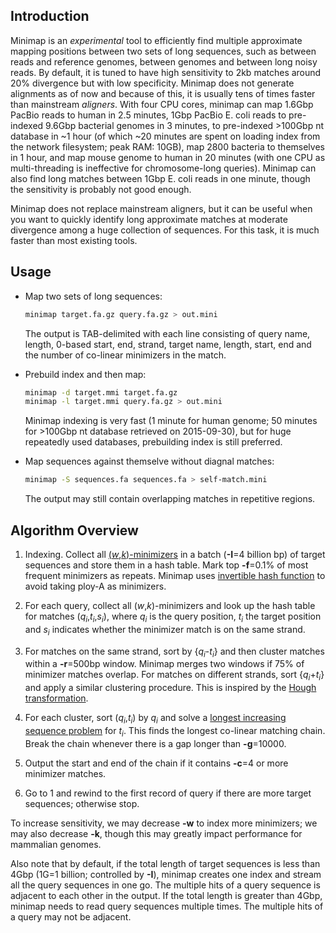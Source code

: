 ## Introduction

Minimap is an *experimental* tool to efficiently find multiple approximate
mapping positions between two sets of long sequences, such as between reads and
reference genomes, between genomes and between long noisy reads. By default, it
is tuned to have high sensitivity to 2kb matches around 20% divergence but with
low specificity. Minimap does not generate alignments as of now and because of
this, it is usually tens of times faster than mainstream *aligners*. With four
CPU cores, minimap can map 1.6Gbp PacBio reads to human in 2.5 minutes, 1Gbp
PacBio E. coli reads to pre-indexed 9.6Gbp bacterial genomes in 3 minutes, to
pre-indexed >100Gbp nt database in ~1 hour (of which ~20 minutes are spent on
loading index from the network filesystem; peak RAM: 10GB), map 2800 bacteria
to themselves in 1 hour, and map mouse genome to human in 20 minutes (with one
CPU as multi-threading is ineffective for chromosome-long queries). Minimap can
also find long matches between 1Gbp E.  coli reads in one minute, though the
sensitivity is probably not good enough.

Minimap does not replace mainstream aligners, but it can be useful when you
want to quickly identify long approximate matches at moderate divergence among
a huge collection of sequences. For this task, it is much faster than most
existing tools.

## Usage

* Map two sets of long sequences:
  ```sh
  minimap target.fa.gz query.fa.gz > out.mini
  ```
  The output is TAB-delimited with each line consisting of query name, length,
  0-based start, end, strand, target name, length, start, end and the number of
  co-linear minimizers in the match.

* Prebuild index and then map:
  ```sh
  minimap -d target.mmi target.fa.gz
  minimap -l target.mmi query.fa.gz > out.mini
  ```
  Minimap indexing is very fast (1 minute for human genome; 50 minutes for >100Gbp
  nt database retrieved on 2015-09-30), but for huge
  repeatedly used databases, prebuilding index is still preferred.

* Map sequences against themselve without diagnal matches:
  ```sh
  minimap -S sequences.fa sequences.fa > self-match.mini
  ```
  The output may still contain overlapping matches in repetitive regions.

## Algorithm Overview

1. Indexing. Collect all [(*w*,*k*)-minimizers][mini] in a batch (**-I**=4
   billion bp) of target sequences and store them in a hash table. Mark top
   **-f**=0.1% of most frequent minimizers as repeats. Minimap
   uses [invertible hash function][invhash] to avoid taking ploy-A as
   minimizers.

2. For each query, collect all (*w*,*k*)-minimizers and look up the hash table for
   matches (*q<sub>i</sub>*,*t<sub>i</sub>*,*s<sub>i</sub>*), where
   *q<sub>i</sub>* is the query position, *t<sub>i</sub>* the target position
   and *s<sub>i</sub>* indicates whether the minimizer match is on the same
   strand.

3. For matches on the same strand, sort by {*q<sub>i</sub>*-*t<sub>i</sub>*}
   and then cluster matches within a **-r**=500bp window. Minimap merges
   two windows if 75% of minimizer matches overlap. For matches on different
   strands, sort {*q<sub>i</sub>*+*t<sub>i</sub>*} and apply a similar
   clustering procedure. This is inspired by the [Hough transformation][hough].

4. For each cluster, sort (*q<sub>i</sub>*,*t<sub>i</sub>*) by *q<sub>i</sub>*
   and solve a [longest increasing sequence problem][lis] for *t<sub>i</sub>*. This
   finds the longest co-linear matching chain. Break the chain whenever there
   is a gap longer than **-g**=10000.

5. Output the start and end of the chain if it contains **-c**=4 or more
   minimizer matches.

6. Go to 1 and rewind to the first record of query if there are more target
   sequences; otherwise stop.

To increase sensitivity, we may decrease **-w** to index more minimizers;
we may also decrease **-k**, though this may greatly impact performance for
mammalian genomes.

Also note that by default, if the total length of target sequences is less than
4Gbp (1G=1 billion; controlled by **-I**), minimap creates one index and stream
all the query sequences in one go. The multiple hits of a query sequence is
adjacent to each other in the output. If the total length is greater than
4Gbp, minimap needs to read query sequences multiple times. The multiple hits
of a query may not be adjacent.

[mini]: http://bioinformatics.oxfordjournals.org/content/20/18/3363.abstract
[lis]: https://en.wikipedia.org/wiki/Longest_increasing_subsequence
[hough]: https://en.wikipedia.org/wiki/Hough_transform
[invhash]: https://gist.github.com/lh3/974ced188be2f90422cc
